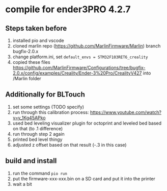 # compile for ender3PRO 4.2.7

## Steps taken before
1. installed pio and vscode
2. cloned marlin repo (https://github.com/MarlinFirmware/Marlin) branch bugfix-2.0.x
3. change platform.ini, set ```default_envs = STM32F103RET6_creality```
3. copied these files https://github.com/MarlinFirmware/Configurations/tree/bugfix-2.0.x/config/examples/Creality/Ender-3%20Pro/CrealityV427 into /Marlin folder

## Additionally for BLTouch
1. set some settings (TODO specify)
2. run through this calibration process: https://www.youtube.com/watch?v=y_1Kg45APko
3. used bed leveling visualizer plugin for octoprint and leveled bed based on that (to .1 difference)
4. run through step 2 again
5. printed bed level thingy
6. adjusted z offset based on that result (-.3 in this case)


## build and install
1. run the command ```pio run```
2. put the firmware-xxx-xxx.bin on a SD card and put it into the printer
3. wait a bit

